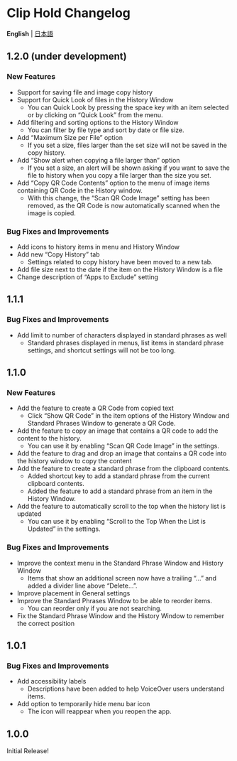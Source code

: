# Clip Hold Changelog
**English** | [日本語](docs/CHANGELOG-ja.md)

## 1.2.0 (under development)
### New Features
- Support for saving file and image copy history
- Support for Quick Look of files in the History Window
  - You can Quick Look by pressing the space key with an item selected or by clicking on “Quick Look” from the menu.
- Add filtering and sorting options to the History Window
  - You can filter by file type and sort by date or file size.
- Add “Maximum Size per File” option
  - If you set a size, files larger than the set size will not be saved in the copy history.
- Add “Show alert when copying a file larger than” option
  - If you set a size, an alert will be shown asking if you want to save the file to history when you copy a file larger than the size you set.
- Add “Copy QR Code Contents” option to the menu of image items containing QR Code in the History window.
  - With this change, the “Scan QR Code Image” setting has been removed, as the QR Code is now automatically scanned when the image is copied.

### Bug Fixes and Improvements
- Add icons to history items in menu and History Window
- Add new “Copy History” tab
  - Settings related to copy history have been moved to a new tab.
- Add file size next to the date if the item on the History Window is a file
- Change description of “Apps to Exclude” setting

## 1.1.1
### Bug Fixes and Improvements
- Add limit to number of characters displayed in standard phrases as well
  - Standard phrases displayed in menus, list items in standard phrase settings, and shortcut settings will not be too long.

## 1.1.0
### New Features
- Add the feature to create a QR Code from copied text
  - Click “Show QR Code” in the item options of the History Window and Standard Phrases Window to generate a QR Code.
- Add the feature to copy an image that contains a QR code to add the content to the history.
  - You can use it by enabling “Scan QR Code Image” in the settings.
- Add the feature to drag and drop an image that contains a QR code into the history window to copy the content
- Add the feature to create a standard phrase from the clipboard contents.
  - Added shortcut key to add a standard phrase from the current clipboard contents.
  - Added the feature to add a standard phrase from an item in the History Window.
- Add the feature to automatically scroll to the top when the history list is updated
  - You can use it by enabling “Scroll to the Top When the List is Updated” in the settings.

### Bug Fixes and Improvements
- Improve the context menu in the Standard Phrase Window and History Window
  - Items that show an additional screen now have a trailing “...” and added a divider line above “Delete...”.
- Improve placement in General settings
- Improve the Standard Phrases Window to be able to reorder items.
  - You can reorder only if you are not searching.
- Fix the Standard Phrase Window and the History Window to remember the correct position

## 1.0.1
### Bug Fixes and Improvements
- Add accessibility labels
  - Descriptions have been added to help VoiceOver users understand items.
- Add option to temporarily hide menu bar icon
  - The icon will reappear when you reopen the app.

## 1.0.0
Initial Release!